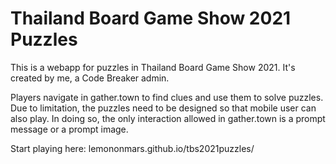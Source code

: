 # Thailand Board Game Show 2021 Puzzles

This is a webapp for puzzles in Thailand Board Game Show 2021. It's created by me, a Code Breaker admin.

Players navigate in gather.town to find clues and use them to solve puzzles. Due to limitation, the puzzles need to be designed so that mobile user can also play. In doing so, the only interaction allowed in gather.town is a prompt message or a prompt image.

Start playing here: lemononmars.github.io/tbs2021puzzles/
